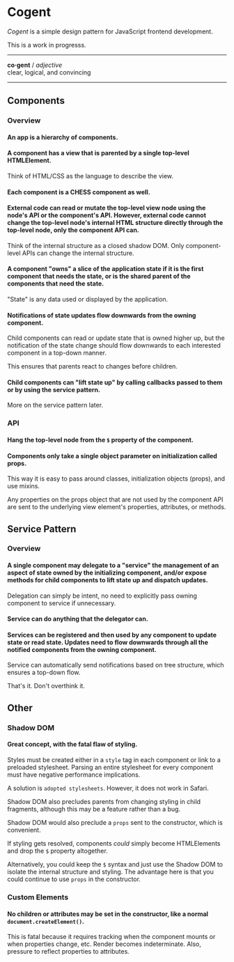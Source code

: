 # Cogent <!-- omit in toc -->

_Cogent_ is a simple design pattern for JavaScript frontend development.

This is a work in progresss.

---

**co·gent** / _adjective_<br>
clear, logical, and convincing

---

## Components

### Overview

#### An app is a hierarchy of components.

#### A component has a view that is parented by a single top-level HTMLElement.

Think of HTML/CSS as the language to describe the view.

#### Each component is a CHESS component as well.

#### External code can read or mutate the top-level view node using the node's API or the component's API. However, external code cannot change the top-level node's internal HTML structure directly through the top-level node, only the component API can.

Think of the internal structure as a closed shadow DOM. Only component-level APIs can change the internal structure.

#### A component "owns" a slice of the application state if it is the first component that needs the state, or is the shared parent of the components that need the state.

"State" is any data used or displayed by the application.

#### Notifications of state updates flow downwards from the owning component.

Child components can read or update state that is owned higher up, but the notification of the state change should flow downwards to each interested component in a top-down manner.

This ensures that parents react to changes before children.

#### Child components can "lift state up" by calling callbacks passed to them or by using the service pattern.

More on the service pattern later.

### API

#### Hang the top-level node from the `$` property of the component.

#### Components only take a single object parameter on initialization called props.

This way it is easy to pass around classes, initialization objects (props), and use mixins.

Any properties on the props object that are not used by the component API are sent to the underlying view element's properties, attributes, or methods.

## Service Pattern

### Overview

#### A single component may delegate to a "service" the management of an aspect of state owned by the initializing component, and/or expose methods for child components to lift state up and dispatch updates.

Delegation can simply be intent, no need to explicitly pass owning component to service if unnecessary.

#### Service can do anything that the delegator can.

#### Services can be registered and then used by any component to update state or read state. Updates need to flow downwards through all the notified components from the owning component.

Service can automatically send notifications based on tree structure, which ensures a top-down flow.

That's it. Don't overthink it.

## Other

### Shadow DOM

#### Great concept, with the fatal flaw of styling.

Styles must be created either in a `style` tag in each component or link to a preloaded stylesheet. Parsing an entire stylesheet for every component must have negative performance implications.

A solution is `adopted stylesheets`. However, it does not work in Safari.

Shadow DOM also precludes parents from changing styling in child fragments, although this may be a feature rather than a bug.

Shadow DOM would also preclude a `props` sent to the constructor, which is convenient.

If styling gets resolved, components _could_ simply become HTMLElements and drop the `$` property altogether.

Alternatively, you could keep the `$` syntax and just use the Shadow DOM to isolate the internal structure and styling. The advantage here is that you could continue to use `props` in the constructor.

### Custom Elements

#### No children or attributes may be set in the constructor, like a normal `document.createElement()`.

This is fatal because it requires tracking when the component mounts or when properties change, etc. Render becomes indeterminate. Also, pressure to reflect properties to attributes.
